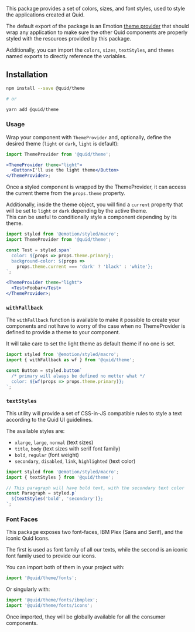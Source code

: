 This package provides a set of colors, sizes, and font styles, used to style
the applications created at Quid.

The default export of the package is an Emotion [theme provider][theme-provider]
that should wrap any application to make sure the other Quid components
are properly styled with the resources provided by this package.

Additionally, you can import the `colors`, `sizes`, `textStyles`, and `themes`
named exports to directly reference the variables.

## Installation

```bash
npm install --save @quid/theme

# or

yarn add @quid/theme
```

### Usage

Wrap your component with `ThemeProvider` and, optionally, define the desired
theme (`light` or `dark`, `light` is default):

```jsx static
import ThemeProvider from '@quid/theme';

<ThemeProvider theme="light">
  <Button>I'll use the light theme</Button>
</ThemeProvider>;
```

Once a styled component is wrapped by the ThemeProvider, it can access
the current theme from the `props.theme` property.

Additionally, inside the theme object, you will find a `current` property
that will be set to `light` or `dark` depending by the active theme.  
This can be useful to conditionally style a component depending by its theme.

```jsx static
import styled from '@emotion/styled/macro';
import ThemeProvider from '@quid/theme';

const Test = styled.span`
  color: ${props => props.theme.primary};
  background-color: ${props =>
    props.theme.current === 'dark' ? 'black' : 'white'};
`;

<ThemeProvider theme="light">
  <Test>Foobar</Test>
</ThemeProvider>;
```

### `withFallback`

The `withFallback` function is available to make it possible to create
your components and not have to worry of the case when no ThemeProvider
is defined to provide a theme to your component.

It will take care to set the light theme as default theme if no one is set.

```jsx static
import styled from '@emotion/styled/macro';
import { withFallback as wf } from '@quid/theme';

const Button = styled.button`
  /* primary will always be defined no metter what */
  color: ${wf(props => props.theme.primary)};
`;
```

### `textStyles`

This utility will provide a set of CSS-in-JS compatible rules
to style a text according to the Quid UI guidelines.

The available styles are:

- `xlarge`, `large`, `normal` (text sizes)
- `title`, `body` (text sizes with serif font family)
- `bold`, `regular` (font weight)
- `secondary`, `disabled`, `link`, `highlighted` (text color)

```jsx static
import styled from '@emotion/styled/macro';
import { textStyles } from '@quid/theme';

// This paragraph will have bold text, with the secondary text color
const Paragraph = styled.p`
  ${textStyles('bold', 'secondary')};
`;
```

### Font Faces

This package exposes two font-faces, IBM Plex (Sans and Serif), and the
iconic Quid Icons.

The first is used as font family of all our texts, while the second is
an iconic font family used to provide our icons.

You can import both of them in your project with:

```js static
import '@quid/theme/fonts';
```

Or singularly with:

```js static
import '@quid/theme/fonts/ibmplex';
import '@quid/theme/fonts/icons';
```

Once imported, they will be globally available for all the consumer components.

[theme-provider]: https://emotion.sh/docs/emotion-theming
